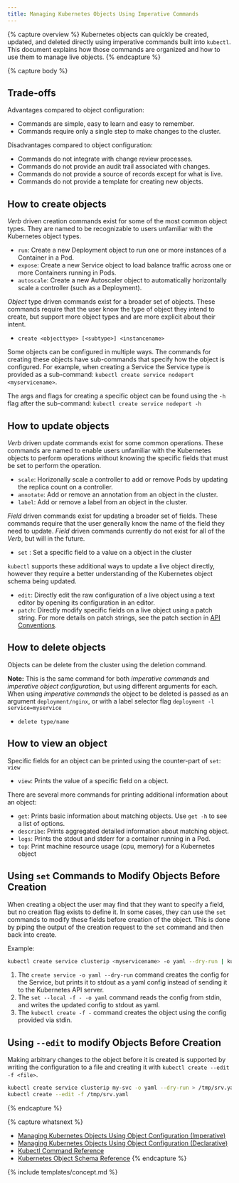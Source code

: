 ```yaml
---
title: Managing Kubernetes Objects Using Imperative Commands
---
```


{% capture overview %}
Kubernetes objects can quickly be created, updated, and deleted directly using
imperative commands built into `kubectl`.  This document explains how
those commands are organized and how to use them to manage live objects.
{% endcapture %}

{% capture body %}

## Trade-offs

Advantages compared to object configuration:

- Commands are simple, easy to learn and easy to remember.
- Commands require only a single step to make changes to the cluster.

Disadvantages compared to object configuration:

- Commands do not integrate with change review processes.
- Commands do not provide an audit trail associated with changes.
- Commands do not provide a source of records except for what is live.
- Commands do not provide a template for creating new objects.


## How to create objects

*Verb* driven creation commands exist for some of the most common object types.
They are named to be recognizable to users unfamiliar with the Kubernetes
object types.

- `run`: Create a new Deployment object to run one or more instances of a Container in a Pod.
- `expose`: Create a new Service object to load balance traffic across one or more Containers running in Pods.
- `autoscale`: Create a new Autoscaler object to automatically horizontally scale a controller (such as a Deployment).

*Object* type driven commands exist for a broader set of objects.  These
commands require that the user know the type of object they intend
to create, but support more object types and are more explicit about
their intent.

- `create <objecttype> [<subtype>] <instancename>`

Some objects can be configured in multiple ways.  The commands
for creating these objects have sub-commands that specify how
the object is configured.  For example, when creating a Service the
Service type is provided as a sub-command: `kubectl create service nodeport <myservicename>`.

The args and flags for creating a specific object can be found using
the `-h` flag after the sub-command: `kubectl create service nodeport -h`

## How to update objects

*Verb* driven update commands exist for some common operations.  These
commands are named to enable users unfamiliar with the Kubernetes
objects to perform operations without knowing the specific fields
that must be set to perform the operation.

- `scale`: Horizonally scale a controller to add or remove Pods by updating the replica count on a controller.
- `annotate`: Add or remove an annotation from an object in the cluster.
- `label`: Add or remove a label from an object in the cluster.

*Field* driven commands exist for updating a broader set of fields.  These
commands require that the user generally know the name of the field
they need to update.  *Field* driven commands currently do not exist for
all of the *Verb*, but will in the future.

- `set` <Field>: Set a specific field to a value on a object in the cluster

`kubectl` supports these additional ways to update a live object directly,
however they require a better understanding of the Kubernetes object schema being updated.

- `edit`: Directly edit the raw configuration of a live object using a text editor by opening its configuration in an editor.
- `patch`: Directly modify specific fields on a live object using a patch string.  For more details on patch strings, see the patch section in [API Conventions](https://github.com/kubernetes/community/blob/master/contributors/devel/api-conventions.md#patch-operations).

## How to delete objects

Objects can be delete from the cluster using the deletion command.

**Note:** This is the same command for both *imperative commands* and
*imperative object configuration*, but using different arguments
for each.  When using *imperative commands* the object to be deleted is
passed as an argument `deployment/nginx`, or with a label selector flag
`deployment -l service=myservice`

- `delete type/name`

## How to view an object

Specific fields for an object can be printed using the counter-part
of `set`: `view`

- `view`: Prints the value of a specific field on a object.

There are several more commands for printing additional information about
an object:

- `get`: Prints basic information about matching objects.  Use `get -h` to see a list of options.
- `describe`: Prints aggregated detailed information about matching object.
- `logs`: Prints the stdout and stderr for a container running in a Pod.
- `top`: Print machine resource usage (cpu, memory) for a Kubernetes object

## Using `set` Commands to Modify Objects Before Creation

When creating a object the user may find that they want to specify a field,
but no creation flag exists to define it.  In some cases, they can
use the `set` commands to modify these fields before creation of the object.  This
is done by piping the output of the creation request to the `set` command
and then back into create.

Example:

```sh
kubectl create service clusterip <myservicename> -o yaml --dry-run | kubectl set selector --local -f - 'environment=qa' -o yaml | kubectl create -f -
```

1. The `create service -o yaml --dry-run` command creates the config for the Service, but prints it to stdout as a yaml config instead of sending it to the Kubernetes API server.
2. The `set --local -f - -o yaml` command reads the config from stdin, and writes the updated config to stdout as yaml.
3. The `kubectl create -f -` command creates the object using the config provided via stdin.

## Using `--edit` to modify Objects Before Creation

Making arbitrary changes to the object before it is created is supported
by writing the configuration to a file and creating it with
`kubectl create --edit -f <file>`.

```sh
kubectl create service clusterip my-svc -o yaml --dry-run > /tmp/srv.yaml
kubectl create --edit -f /tmp/srv.yaml
```

{% endcapture %}

{% capture whatsnext %}
- [Managing Kubernetes Objects Using Object Configuration (Imperative)](/docs/concepts/tools/kubectl/object-management-using-imperative-config/)
- [Managing Kubernetes Objects Using Object Configuration (Declarative)](/docs/concepts/tools/kubectl/object-management-using-declarative-config/)
- [Kubectl Command Reference](/docs/user-guide/kubectl/v1.5/)
- [Kubernetes Object Schema Reference](/docs/objects-reference/v1.5/)
{% endcapture %}

{% include templates/concept.md %}
